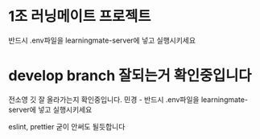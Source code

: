 # 1조 러닝메이트 프로젝트

반드시 .env파일을 learningmate-server에 넣고 실행시키세요

# develop branch 잘되는거 확인중입니다

전소영 깃 잘 올라가는지 확인중입니다.
민경 - 반드시 .env파일을 learningmate-server에 넣고 실행시키세요

eslint, prettier 굳이 안써도 될듯합니다
